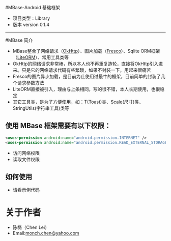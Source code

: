 #MBase-Android 基础框架
* 项目类型：Library
* 版本 version 0.1.4


----
#MBase 简介
* MBase整合了网络请求（[OkHttp](https://github.com/square/okhttp)）、图片加载（[Fresco](https://github.com/facebook/fresco)）、Sqlite ORM框架（[LiteORM](https://github.com/litesuits/android-lite-orm)）、常用工具类等
* OkHttp的网络请求非常棒，所以本人也不再重复造轮，直接将OkHttp引入进来。只是它的网络请求代码有些繁琐，如果不封装一下，用起来很痛苦
* Fresco的图片异步加载，是目前为止使用过最牛的框架，目前简单的封装了几个请求参数方法
* LiteORM直接被引入，理由与上条相同，写的很不错，本人长期使用，也很稳定
* 其它工具类，是为了方便使用，如：T(Toast)类、Scale(尺寸)类、StringUtils(字符串工具)类等


## 使用 MBase 框架需要有以下权限：

```xml
<uses-permission android:name="android.permission.INTERNET" />
<uses-permission android:name="android.permission.READ_EXTERNAL_STORAGE" />
```
* 访问网络权限
* 读取文件权限


## 如何使用

* 请看示例代码

# 关于作者

* 陈磊（Chen Lei）
* Email:monch.chen@yahoo.com